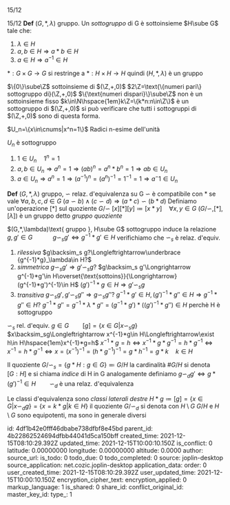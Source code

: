 15/12

15/12
**Def**
$(G,*,\lambda)$ gruppo. Un *sottogruppo* di G è sottoinsieme $H\sube G$ tale che:
1) $\lambda\in H$
2) $a,b\in H\Longrightarrow a*b\in H$
3) $a\in H\Longrightarrow a^{-1}\in H$

$*:G\times G\longrightarrow G$
si restringe a
$*:H\times H\longrightarrow H$
quindi $(H,*,\lambda)$ è un gruppo

$\{0\}\sube\Z$ sottoinsieme di $(\Z,+,0)$
$2\Z=\text{\{numeri pari\} sottogruppo di}(\Z,+,0)$
$\{\text{numeri dispari}\}\sube\Z$ non è un sottoinsieme
fisso $k\in\N\hspace{1em}k\Z=\{k*n:n\in\Z\}$ è un sottogruppo di $(\Z,+,0)$
si può verificare che tutti i sottogruppi di $(\Z,+,0)$ sono di questa forma.

$U_n=\{x\in\cnums|x^n=1\}$ Radici n-esime dell'unità

$U_n$ è sottogruppo
1) $1\in U_n\hspace{1em}1^n=1$
2) $a,b\in U_n\Longrightarrow a^n=1\Longrightarrow(ab)^n=a^n*b^n=1\Longrightarrow ab\in U_n$
3) $a\in U_n\Longrightarrow a^n=1\Longrightarrow(a^{-1})^n=(a^n)^{-1}=1^{-1}=1\Longrightarrow a^-1\in U_n$

**Def**
$(G,*,\lambda)$ gruppo, $\backsim$ relaz. d'equivalenza su G
$\backsim$ è compatibile con $*$ se vale $\forall a,b,c,d\in G$
$(a\backsim b)\land(c\backsim d)\Longrightarrow(a*c)\backsim(b*d)$
Definiamo un'operazione $[*]$ sul quoziente $G/\backsim$
$[x][*][y]\coloneqq[x*y]\hspace{1em}\forall x,y\in G$
$(G/\backsim,[*],[\lambda])$ è un gruppo detto *gruppo quoziente*

$(G,*,\lambda)\text{ gruppo }, H\sube G$ sottogruppo induce la relazione
$g,g'\in G\hspace{3em}g\backsim_s g'\Longleftrightarrow g^{-1}*g'\in H$
verifichiamo che $\backsim_s$ è relaz. d'equiv.
1) *rilessiva* $g\backsim_s g?\Longleftrightarrow\underbrace {g^{-1}*g}_\lambda\in H?$
2) *simmetrica* $g\backsim_s g'\Longrightarrow g'\backsim_s g?$
$g\backsim_s g'\Longrightarrow g^{-1}*g'\in H\overset{\text{sottoins}}{\Longrightarrow}(g^{-1}*g')^{-1}\in H$
$(g')^{-1}*g\in H\Longrightarrow g'\backsim_s g$
3) *transitiva* $g\backsim_s g',g'\backsim_s g''\Longrightarrow g\backsim_s g''?$
$g^{-1}*g'\in H,(g')^{-1}*g''\in H\Longrightarrow g^{-1}*g''\in H?$
$g^{-1}*g''=g^{-1}*\lambda*g''=(g^{-1}*g')*((g')^{-1}*g'')\in H$ perchè H è sottogruppo

$\backsim_s$ rel. d'equiv.
$g\in G\hspace{2em}[g]=\{x\in G|x\backsim_s g\}$
$x\backsim_sg\Longleftrightarrow x^{-1}*g\in H\Longleftrightarrow\exist h\in H\hspace{1em}x^{-1}*g=h$
$x^{-1}*g=h\Longleftrightarrow x^{-1}*g*g^{-1}=h*g^{-1}\Longleftrightarrow x^{-1}=h*g^{-1}\Longleftrightarrow x=(x^{-1})^{-1}=(h*g^{-1})^{-1}=g*h^{-1}=g*k\hspace{1em}k\in H$

Il quoziente $G/\backsim_s=\{g*H:g\in G\}\eqqcolon G/H$
la cardinalità $\# G/H\text{ si denota }[G:H]$
e si chiama *indice* di H in G
analogamente definiamo
$g\backsim_d g'\Longleftrightarrow g*(g')^{-1}\in H\hspace{2em}\backsim_d$ è una relaz. d'equivalenza

Le classi d'equivalenza sono *classi laterali destre*
$H*g\coloneqq[g]=\{x\in G|x\backsim_d g\}=\{x=k*g|k\in H\}$
il quoziente $G/\backsim_d$ si denota con $H\setminus G$
$G/H\text{ e }H\setminus G$ sono equipotenti, ma sono in generale diversi



id: 4df1b42e0fff46dbabe738dfbf8e45bd
parent_id: 4b22862524694dfbb44041d5ca150bff
created_time: 2021-12-15T08:10:29.392Z
updated_time: 2021-12-15T10:00:10.150Z
is_conflict: 0
latitude: 0.00000000
longitude: 0.00000000
altitude: 0.0000
author: 
source_url: 
is_todo: 0
todo_due: 0
todo_completed: 0
source: joplin-desktop
source_application: net.cozic.joplin-desktop
application_data: 
order: 0
user_created_time: 2021-12-15T08:10:29.392Z
user_updated_time: 2021-12-15T10:00:10.150Z
encryption_cipher_text: 
encryption_applied: 0
markup_language: 1
is_shared: 0
share_id: 
conflict_original_id: 
master_key_id: 
type_: 1
